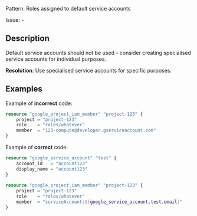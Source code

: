 Pattern: Roles assigned to default service accounts

Issue: -

## Description

Default service accounts should not be used - consider creating specialised service accounts for individual purposes.

**Resolution**: Use specialised service accounts for specific purposes.

## Examples

Example of **incorrect** code:

```terraform
resource "google_project_iam_member" "project-123" {
	project = "project-123"
	role    = "roles/whatever"
	member  = "123-compute@developer.gserviceaccount.com"
}
```

Example of **correct** code:

```terraform
resource "google_service_account" "test" {
	account_id   = "account123"
	display_name = "account123"
}
			  
resource "google_project_iam_member" "project-123" {
	project = "project-123"
	role    = "roles/whatever"
	member  = "serviceAccount:${google_service_account.test.email}"
}
```